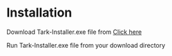 # Installation

Download Tark-Installer.exe file from <a href="https://git.tarktech.com/pub/boxstarter/-/raw/main/Tark-Installer.exe?inline=false" target="_blank">Click here</a>

Run Tark-Installer.exe file from your download directory